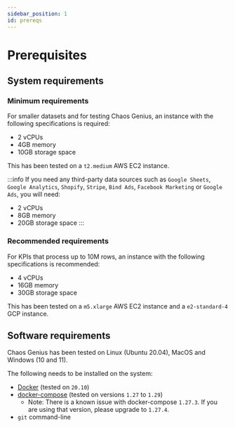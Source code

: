 ```yaml
---
sidebar_position: 1
id: prereqs
---
```


# Prerequisites

## System requirements

### Minimum requirements

For smaller datasets and for testing Chaos Genius, an instance with the following specifications is required:
- 2 vCPUs
- 4GB memory
- 10GB storage space

This has been tested on a `t2.medium` AWS EC2 instance.

:::info
If you need any third-party data sources such as `Google Sheets`, `Google Analytics`, `Shopify`, `Stripe`, `Bind Ads`, `Facebook Marketing` or `Google Ads`, you will need:
- 2 vCPUs
- 8GB memory
- 20GB storage space
:::

### Recommended requirements

For KPIs that process up to 10M rows, an instance with the following specifications is recommended:
- 4 vCPUs
- 16GB memory
- 30GB storage space

This has been tested on a `m5.xlarge` AWS EC2 instance and a `e2-standard-4` GCP instance.

## Software requirements

Chaos Genius has been tested on Linux (Ubuntu 20.04), MacOS and Windows (10 and 11).

The following needs to be installed on the system:
- [Docker](https://www.docker.com/get-started) (tested on `20.10`)
- [docker-compose](https://docs.docker.com/compose/install/#install-using-pip) (tested on versions `1.27` to `1.29`)
    - Note: There is a known issue with docker-compose `1.27.3`. If you are using that version, please upgrade to `1.27.4`.
- `git` command-line
